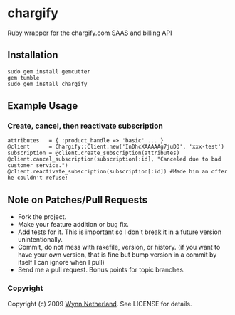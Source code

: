 # chargify

Ruby wrapper for the chargify.com SAAS and billing API

## Installation

    sudo gem install gemcutter
    gem tumble
    sudo gem install chargify
    
## Example Usage

### Create, cancel, then reactivate subscription
    attributes   = { :product_handle => 'basic' ... }
    @client      = Chargify::Client.new('InDhcXAAAAAg7juDD', 'xxx-test')
    subscription = @client.create_subscription(attributes)
    @client.cancel_subscription(subscription[:id], "Canceled due to bad customer service.") 
    @client.reactivate_subscription(subscription[:id]) #Made him an offer he couldn't refuse!

## Note on Patches/Pull Requests
 
* Fork the project.
* Make your feature addition or bug fix.
* Add tests for it. This is important so I don't break it in a
  future version unintentionally.
* Commit, do not mess with rakefile, version, or history.
  (if you want to have your own version, that is fine but
   bump version in a commit by itself I can ignore when I pull)
* Send me a pull request. Bonus points for topic branches.

### Copyright

Copyright (c) 2009 [Wynn Netherland](http://wynnnetherland.com). See LICENSE for details.
